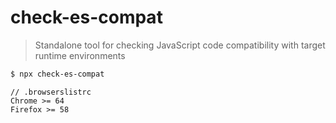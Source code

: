 # check-es-compat

> Standalone tool for checking JavaScript code compatibility with target runtime environments

```bash
$ npx check-es-compat
```

```
// .browserslistrc
Chrome >= 64
Firefox >= 58
```
